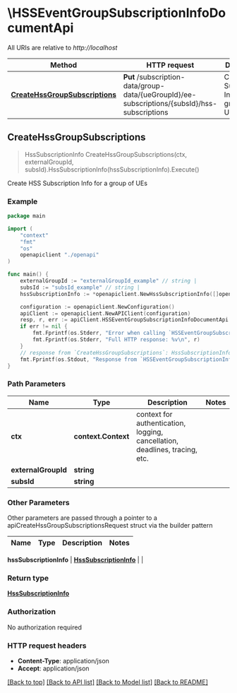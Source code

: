 # \HSSEventGroupSubscriptionInfoDocumentApi

All URIs are relative to *http://localhost*

Method | HTTP request | Description
------------- | ------------- | -------------
[**CreateHssGroupSubscriptions**](HSSEventGroupSubscriptionInfoDocumentApi.md#CreateHssGroupSubscriptions) | **Put** /subscription-data/group-data/{ueGroupId}/ee-subscriptions/{subsId}/hss-subscriptions | Create HSS Subscription Info for a group of UEs



## CreateHssGroupSubscriptions

> HssSubscriptionInfo CreateHssGroupSubscriptions(ctx, externalGroupId, subsId).HssSubscriptionInfo(hssSubscriptionInfo).Execute()

Create HSS Subscription Info for a group of UEs

### Example

```go
package main

import (
    "context"
    "fmt"
    "os"
    openapiclient "./openapi"
)

func main() {
    externalGroupId := "externalGroupId_example" // string | 
    subsId := "subsId_example" // string | 
    hssSubscriptionInfo := *openapiclient.NewHssSubscriptionInfo([]openapiclient.HssSubscriptionItem{*openapiclient.NewHssSubscriptionItem("HssInstanceId_example", "SubscriptionId_example")}) // HssSubscriptionInfo | 

    configuration := openapiclient.NewConfiguration()
    apiClient := openapiclient.NewAPIClient(configuration)
    resp, r, err := apiClient.HSSEventGroupSubscriptionInfoDocumentApi.CreateHssGroupSubscriptions(context.Background(), externalGroupId, subsId).HssSubscriptionInfo(hssSubscriptionInfo).Execute()
    if err != nil {
        fmt.Fprintf(os.Stderr, "Error when calling `HSSEventGroupSubscriptionInfoDocumentApi.CreateHssGroupSubscriptions``: %v\n", err)
        fmt.Fprintf(os.Stderr, "Full HTTP response: %v\n", r)
    }
    // response from `CreateHssGroupSubscriptions`: HssSubscriptionInfo
    fmt.Fprintf(os.Stdout, "Response from `HSSEventGroupSubscriptionInfoDocumentApi.CreateHssGroupSubscriptions`: %v\n", resp)
}
```

### Path Parameters


Name | Type | Description  | Notes
------------- | ------------- | ------------- | -------------
**ctx** | **context.Context** | context for authentication, logging, cancellation, deadlines, tracing, etc.
**externalGroupId** | **string** |  | 
**subsId** | **string** |  | 

### Other Parameters

Other parameters are passed through a pointer to a apiCreateHssGroupSubscriptionsRequest struct via the builder pattern


Name | Type | Description  | Notes
------------- | ------------- | ------------- | -------------


 **hssSubscriptionInfo** | [**HssSubscriptionInfo**](HssSubscriptionInfo.md) |  | 

### Return type

[**HssSubscriptionInfo**](HssSubscriptionInfo.md)

### Authorization

No authorization required

### HTTP request headers

- **Content-Type**: application/json
- **Accept**: application/json

[[Back to top]](#) [[Back to API list]](../README.md#documentation-for-api-endpoints)
[[Back to Model list]](../README.md#documentation-for-models)
[[Back to README]](../README.md)

